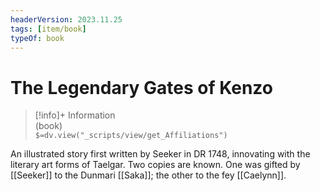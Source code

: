 ```yaml
---
headerVersion: 2023.11.25
tags: [item/book]
typeOf: book
---
```

# The Legendary Gates of Kenzo
>[!info]+ Information  
> (book)  
> `$=dv.view("_scripts/view/get_Affiliations")`

An illustrated story first written by Seeker in DR 1748, innovating with the literary art forms of Taelgar. Two copies are known. One was gifted by [[Seeker]] to the Dunmari [[Saka]]; the other to the fey [[Caelynn]].